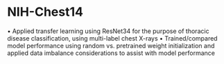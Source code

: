 # NIH-Chest14
• Applied transfer learning using ResNet34 for the purpose of thoracic disease classification, using multi-label chest
X-rays
• Trained/compared model performance using random vs. pretrained weight initialization and applied data imbalance considerations to assist with model performance
